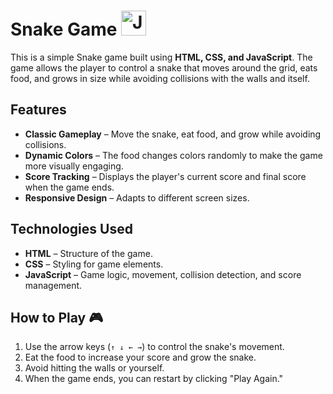 # Snake Game   <img src="https://github.com/user-attachments/assets/d4927d57-c9e0-4614-b329-2b3186ab490f" width="40" height="40" alt="Jammin Snake">


This is a simple Snake game built using **HTML, CSS, and JavaScript**. The game allows the player to control a snake that moves around the grid, eats food, and grows in size while avoiding collisions with the walls and itself.  

## Features  

- **Classic Gameplay** – Move the snake, eat food, and grow while avoiding collisions.  
- **Dynamic Colors** – The food changes colors randomly to make the game more visually engaging.  
- **Score Tracking** – Displays the player's current score and final score when the game ends.  
- **Responsive Design** – Adapts to different screen sizes.  

## Technologies Used  

- **HTML** – Structure of the game.  
- **CSS** – Styling for game elements.  
- **JavaScript** – Game logic, movement, collision detection, and score management.  

## How to Play 🎮  

1. Use the arrow keys (`↑ ↓ ← →`) to control the snake's movement.  
2. Eat the food to increase your score and grow the snake.  
3. Avoid hitting the walls or yourself.  
4. When the game ends, you can restart by clicking "Play Again."  
